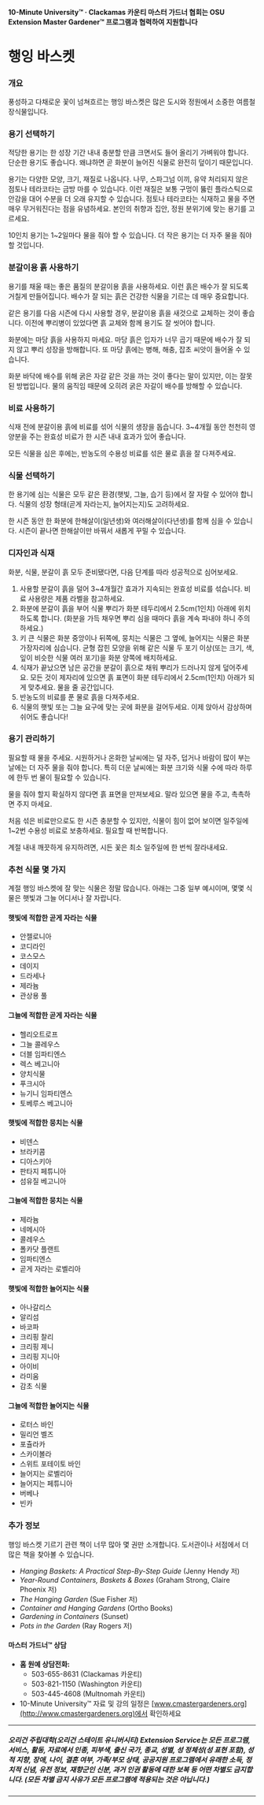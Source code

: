#### 10-Minute University™ · Clackamas 카운티 마스터 가드너 협회는 OSU Extension Master Gardener™ 프로그램과 협력하여 지원합니다

# 행잉 바스켓

### 개요

풍성하고 다채로운 꽃이 넘쳐흐르는 행잉 바스켓은 많은 도시와 정원에서 소중한 여름철 장식물입니다.

### 용기 선택하기

적당한 용기는 한 성장 기간 내내 충분할 만큼 크면서도 들어 올리기 가벼워야 합니다. 단순한 용기도 좋습니다. 왜냐하면 곧 화분이 늘어진 식물로 완전히 덮이기 때문입니다.

용기는 다양한 모양, 크기, 재질로 나옵니다. 나무, 스파그넘 이끼, 유약 처리되지 않은 점토나 테라코타는 금방 마를 수 있습니다. 이런 재질은 보통 구멍이 뚫린 플라스틱으로 안감을 대어 수분을 더 오래 유지할 수 있습니다. 점토나 테라코타는 식재하고 물을 주면 매우 무거워진다는 점을 유념하세요. 본인의 취향과 집안, 정원 분위기에 맞는 용기를 고르세요.

10인치 용기는 1~2일마다 물을 줘야 할 수 있습니다. 더 작은 용기는 더 자주 물을 줘야 할 것입니다.

### 분갈이용 흙 사용하기

용기를 채울 때는 좋은 품질의 분갈이용 흙을 사용하세요. 이런 흙은 배수가 잘 되도록 거칠게 만들어집니다. 배수가 잘 되는 흙은 건강한 식물을 기르는 데 매우 중요합니다.

같은 용기를 다음 시즌에 다시 사용할 경우, 분갈이용 흙을 새것으로 교체하는 것이 좋습니다. 이전에 뿌리병이 있었다면 흙 교체와 함께 용기도 잘 씻어야 합니다.

화분에는 마당 흙을 사용하지 마세요. 마당 흙은 입자가 너무 곱기 때문에 배수가 잘 되지 않고 뿌리 성장을 방해합니다. 또 마당 흙에는 병해, 해충, 잡초 씨앗이 들어올 수 있습니다.

화분 바닥에 배수를 위해 굵은 자갈 같은 것을 까는 것이 좋다는 말이 있지만, 이는 잘못된 방법입니다. 물의 움직임 때문에 오히려 굵은 자갈이 배수를 방해할 수 있습니다.

### 비료 사용하기

식재 전에 분갈이용 흙에 비료를 섞어 식물의 생장을 돕습니다. 3~4개월 동안 천천히 영양분을 주는 완효성 비료가 한 시즌 내내 효과가 있어 좋습니다.

모든 식물을 심은 후에는, 반농도의 수용성 비료를 섞은 물로 흙을 잘 다져주세요.

### 식물 선택하기

한 용기에 심는 식물은 모두 같은 환경(햇빛, 그늘, 습기 등)에서 잘 자랄 수 있어야 합니다. 식물의 성장 형태(곧게 자라는지, 늘어지는지)도 고려하세요.

한 시즌 동안 한 화분에 한해살이(일년생)와 여러해살이(다년생)를 함께 심을 수 있습니다. 시즌이 끝나면 한해살이만 바꿔서 새롭게 꾸밀 수 있습니다.

### 디자인과 식재

화분, 식물, 분갈이 흙 모두 준비됐다면, 다음 단계를 따라 성공적으로 심어보세요.

1. 사용할 분갈이 흙을 덜어 3~4개월간 효과가 지속되는 완효성 비료를 섞습니다. 비료 사용량은 제품 라벨을 참고하세요.
2. 화분에 분갈이 흙을 부어 식물 뿌리가 화분 테두리에서 2.5cm(1인치) 아래에 위치하도록 합니다. (화분을 가득 채우면 뿌리 심을 때마다 흙을 계속 파내야 하니 주의하세요.)
3. 키 큰 식물은 화분 중앙이나 뒤쪽에, 뭉치는 식물은 그 옆에, 늘어지는 식물은 화분 가장자리에 심습니다. 균형 잡힌 모양을 위해 같은 식물 두 포기 이상(또는 크기, 색, 잎이 비슷한 식물 여러 포기)을 화분 양쪽에 배치하세요.
4. 식재가 끝났으면 남은 공간을 분갈이 흙으로 채워 뿌리가 드러나지 않게 덮어주세요. 모든 것이 제자리에 있으면 흙 표면이 화분 테두리에서 2.5cm(1인치) 아래가 되게 맞추세요. 물을 줄 공간입니다.
5. 반농도의 비료를 푼 물로 흙을 다져주세요.
6. 식물의 햇빛 또는 그늘 요구에 맞는 곳에 화분을 걸어두세요. 이제 앉아서 감상하며 쉬어도 좋습니다!

### 용기 관리하기

필요할 때 물을 주세요. 시원하거나 온화한 날씨에는 덜 자주, 덥거나 바람이 많이 부는 날에는 더 자주 물을 줘야 합니다. 특히 더운 날씨에는 화분 크기와 식물 수에 따라 하루에 한두 번 물이 필요할 수 있습니다.

물을 줘야 할지 확실하지 않다면 흙 표면을 만져보세요. 말라 있으면 물을 주고, 촉촉하면 주지 마세요.

처음 섞은 비료만으로도 한 시즌 충분할 수 있지만, 식물이 힘이 없어 보이면 일주일에 1~2번 수용성 비료로 보충하세요. 필요할 때 반복합니다.

계절 내내 깨끗하게 유지하려면, 시든 꽃은 최소 일주일에 한 번씩 잘라내세요.

### 추천 식물 몇 가지

계절 행잉 바스켓에 잘 맞는 식물은 정말 많습니다. 아래는 그중 일부 예시이며, 몇몇 식물은 햇빛과 그늘 어디서나 잘 자랍니다.

#### 햇빛에 적합한 곧게 자라는 식물

- 안젤로니아
- 코디라인
- 코스모스
- 데이지
- 드라세나
- 제라늄
- 관상용 풀

#### 그늘에 적합한 곧게 자라는 식물

- 헬리오트로프
- 그늘 콜레우스
- 더블 임파티엔스
- 렉스 베고니아
- 양치식물
- 푸크시아
- 뉴기니 임파티엔스
- 토베루스 베고니아

#### 햇빛에 적합한 뭉치는 식물

- 비덴스
- 브라키콤
- 디아스키아
- 판타지 페튜니아
- 섬유질 베고니아

#### 그늘에 적합한 뭉치는 식물

- 제라늄
- 네메시아
- 콜레우스
- 폴카닷 플랜트
- 임파티엔스
- 곧게 자라는 로벨리아

#### 햇빛에 적합한 늘어지는 식물

- 아나갈리스
- 알리섬
- 바코파
- 크리핑 찰리
- 크리핑 제니
- 크리핑 지니아
- 아이비
- 라미움
- 감초 식물

#### 그늘에 적합한 늘어지는 식물

- 로터스 바인
- 밀리언 벨즈
- 포츌라카
- 스카이볼라
- 스위트 포테이토 바인
- 늘어지는 로벨리아
- 늘어지는 페튜니아
- 버베나
- 빈카

### 추가 정보

행잉 바스켓 기르기 관련 책이 너무 많아 몇 권만 소개합니다. 도서관이나 서점에서 더 많은 책을 찾아볼 수 있습니다.

- *Hanging Baskets: A Practical Step-By-Step Guide* (Jenny Hendy 저)
- *Year-Round Containers, Baskets & Boxes* (Graham Strong, Claire Phoenix 저)
- *The Hanging Garden* (Sue Fisher 저)
- *Container and Hanging Gardens* (Ortho Books)
- *Gardening in Containers* (Sunset)
- *Pots in the Garden* (Ray Rogers 저)

#### 마스터 가드너™ 상담

- **홈 원예 상담전화:**
  - 503-655-8631 (Clackamas 카운티)
  - 503-821-1150 (Washington 카운티)
  - 503-445-4608 (Multnomah 카운티)
- 10-Minute University™ 자료 및 강의 일정은 [www.cmastergardeners.org](http://www.cmastergardeners.org)에서 확인하세요

---

##### 오리건 주립대학(오리건 스테이트 유니버시티) Extension Service는 모든 프로그램, 서비스, 활동, 자료에서 인종, 피부색, 출신 국가, 종교, 성별, 성 정체성(성 표현 포함), 성적 지향, 장애, 나이, 결혼 여부, 가족/부모 상태, 공공지원 프로그램에서 유래한 소득, 정치적 신념, 유전 정보, 재향군인 신분, 과거 인권 활동에 대한 보복 등 어떤 차별도 금지합니다. (모든 차별 금지 사유가 모든 프로그램에 적용되는 것은 아닙니다.)
---